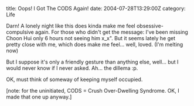 title: Oops! I Got The CODS Again!
date: 2004-07-28T13:29:00Z
category: Life

Darn! A lonely night like this does kinda make me feel obsessive-compulsive again. For those who didn't get the message: I've been missing Choon Hui only 6 hours not seeing him x\_x". But it seems lately he get pretty close with me, which does make me feel… well, loved. (I'm melting now)

But I suppose it's only a friendly gesture than anything else, well… but I would never know if I never asked. Ah… the dillema :p.

OK, must think of someway of keeping myself occupied.

[note: for the uninitiated, CODS = Crush Over-Dwelling Syndrome. OK, I made that one up anyway.]
